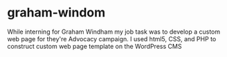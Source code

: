 # graham-windom
While interning for Graham Windham my job task was to develop a custom web page for they're Advocacy campaign. I used html5, CSS, and PHP to construct custom web page template on the WordPress CMS 
